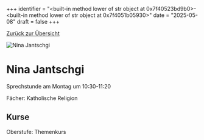 
+++
identifier = "<built-in method lower of str object at 0x7f40523bd9b0>-<built-in method lower of str object at 0x7f4051b05930>"
date = "2025-05-08"
draft = false
+++

 [Zurück zur Übersicht](/schule/personen/)

<div class="row">
<div class="column">
<img src="/images/personal/Jantschgi.jpg" alt="Nina Jantschgi"> 
</div>
<div class="column">

# Nina Jantschgi

Sprechstunde am Montag um 10:30-11:20

Fächer: Katholische Religion





## Kurse



Oberstufe: Themenkurs



</div>
</div> 

